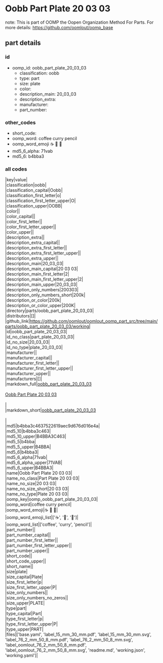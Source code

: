 # Oobb Part Plate 20 03 03  

note: This is part of OOMP the Oopen Organization Method For Parts. For more details: https://github.com/oomlout/oomp_base

##  part details





### id
* oomp_id: oobb_part_plate_20_03_03
  * classification: oobb
  * type: part
  * size: plate
  * color: 
  * description_main: 20_03_03
  * description_extra: 
  * manufacturer: 
  * part_number: 

### other_codes
* short_code: 
* oomp_word: coffee curry pencil
* oomp_word_emoji :coffee: :curry: :pencil:
* md5_6_alpha: 71vab
* md5_6: b4bba3

### all codes 
|key|value|  
|classification|oobb|  
|classification_capital|Oobb|  
|classification_first_letter|o|  
|classification_first_letter_upper|O|  
|classification_upper|OOBB|  
|color||  
|color_capital||  
|color_first_letter||  
|color_first_letter_upper||  
|color_upper||  
|description_extra||  
|description_extra_capital||  
|description_extra_first_letter||  
|description_extra_first_letter_upper||  
|description_extra_upper||  
|description_main|20_03_03|  
|description_main_capital|20 03 03|  
|description_main_first_letter|2|  
|description_main_first_letter_upper|2|  
|description_main_upper|20_03_03|  
|description_only_numbers|200303|  
|description_only_numbers_short|200k|  
|description_or_color|200k|  
|description_or_color_upper|200K|  
|directory|parts/oobb_part_plate_20_03_03|  
|distributors|[]|  
|github_link|https://github.com/oomlout/oomlout_oomp_part_src/tree/main/parts/oobb_part_plate_20_03_03/working|  
|id|oobb_part_plate_20_03_03|  
|id_no_class|part_plate_20_03_03|  
|id_no_size|20_03_03|  
|id_no_type|plate_20_03_03|  
|manufacturer||  
|manufacturer_capital||  
|manufacturer_first_letter||  
|manufacturer_first_letter_upper||  
|manufacturer_upper||  
|manufacturers|[]|  
|markdown_full|[oobb_part_plate_20_03_03](https://github.com/oomlout/oomlout_oomp_part_src/tree/main/parts/oobb_part_plate_20_03_03/working)<br>[](https://github.com/oomlout/oomlout_oomp_part_src/tree/main/parts/oobb_part_plate_20_03_03/working)<br>[Oobb Part Plate 20 03 03](https://github.com/oomlout/oomlout_oomp_part_src/tree/main/parts/oobb_part_plate_20_03_03/working)<br><br>|  
|markdown_short|[oobb_part_plate_20_03_03](https://github.com/oomlout/oomlout_oomp_part_src/tree/main/parts/oobb_part_plate_20_03_03/working)<br><br>|  
|md5|b4bba3c4637522619aec9d676d016e4a|  
|md5_10|b4bba3c463|  
|md5_10_upper|B4BBA3C463|  
|md5_5|b4bba|  
|md5_5_upper|B4BBA|  
|md5_6|b4bba3|  
|md5_6_alpha|71vab|  
|md5_6_alpha_upper|71VAB|  
|md5_6_upper|B4BBA3|  
|name|Oobb Part Plate 20 03 03|  
|name_no_class|Part Plate 20 03 03|  
|name_no_size|20 03 03|  
|name_no_size_short|20 03 03|  
|name_no_type|Plate 20 03 03|  
|oomp_key|oomp_oobb_part_plate_20_03_03|  
|oomp_word|coffee curry pencil|  
|oomp_word_emoji|:coffee: :curry: :pencil:|  
|oomp_word_emoji_list|[':coffee:', ':curry:', ':pencil:']|  
|oomp_word_list|['coffee', 'curry', 'pencil']|  
|part_number||  
|part_number_capital||  
|part_number_first_letter||  
|part_number_first_letter_upper||  
|part_number_upper||  
|short_code||  
|short_code_upper||  
|short_name||  
|size|plate|  
|size_capital|Plate|  
|size_first_letter|p|  
|size_first_letter_upper|P|  
|size_only_numbers||  
|size_only_numbers_no_zeros||  
|size_upper|PLATE|  
|type|part|  
|type_capital|Part|  
|type_first_letter|p|  
|type_first_letter_upper|P|  
|type_upper|PART|  
|files|['base.yaml', 'label_15_mm_30_mm.pdf', 'label_15_mm_30_mm.svg', 'label_76_2_mm_50_8_mm.pdf', 'label_76_2_mm_50_8_mm.svg', 'label_oomlout_76_2_mm_50_8_mm.pdf', 'label_oomlout_76_2_mm_50_8_mm.svg', 'readme.md', 'working.json', 'working.yaml']|  
